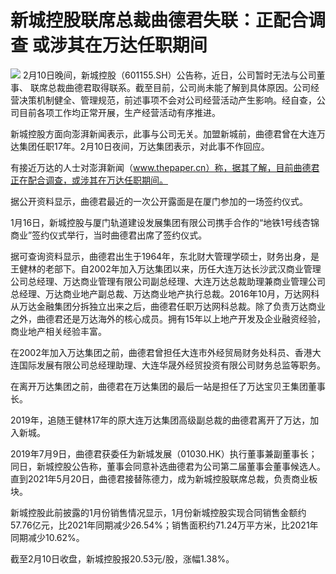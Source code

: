 # 新城控股联席总裁曲德君失联：正配合调查 或涉其在万达任职期间

![](https://inews.gtimg.com/newsapp_bt/0/15657487550/1000)
2月10日晚间，新城控股（601155.SH）公告称，近日，公司暂时无法与公司董事、
联席总裁曲德君取得联系。截至目前，公司尚未能了解到具体原因。公司经营决策机制健全、管理规范，前述事项不会对公司经营活动产生影响。经自查，公司目前各项工作均正常开展，生产经营活动有序推进。

新城控股方面向澎湃新闻表示，此事与公司无关。加盟新城前，曲德君曾在大连万达集团任职17年。2月10日夜间，万达集团表示，对此事不作回应。

有接近万达的人士对澎湃新闻（www.thepaper.cn）称，据其了解，目前曲德君正在配合调查，或涉其在万达任职期间。

据公开资料显示，曲德君最近的一次公开露面是在厦门参加的一场签约仪式。

1月16日，新城控股与厦门轨道建设发展集团有限公司携手合作的“地铁1号线杏锦商业”签约仪式举行，当时曲德君出席了签约仪式。

据可查询资料显示，曲德君出生于1964年，东北财大管理学硕士，财务出身，是王健林的老部下。自2002年加入万达集团以来，历任大连万达长沙武汉商业管理公司总经理、万达商业管理有限公司副总经理、大连万达总裁助理兼商业管理公司总经理、万达商业地产副总裁、万达商业地产执行总裁。2016年10月，万达网科从万达金融集团分拆独立出来之后，曲德君任职万达网科总裁。除了负责万达商业之外，曲德君还是万达海外的核心成员。拥有15年以上地产开发及企业融资经验，商业地产相关经验丰富。

在2002年加入万达集团之前，曲德君曾担任大连市外经贸局财务处科员、香港大连国际发展有限公司总经理助理、大连华晟外经贸投资有限公司财务总监等职务。

在离开万达集团之前，曲德君在万达集团的最后一站是担任了万达宝贝王集团董事长。

2019年，追随王健林17年的原大连万达集团高级副总裁的曲德君离开了万达，加入新城。

2019年7月9日，曲德君获委任为新城发展（01030.HK）执行董事兼副董事长；同日，新城控股公告称，董事会同意补选曲德君为公司第二届董事会董事候选人。直到2021年5月20日，曲德君接替陈德力，成为新城控股联席总裁，负责商业板块。

新城控股此前披露的1月份销售情况显示，1月份新城控股实现合同销售金额约57.76亿元，比2021年同期减少26.54%；销售面积约71.24万平方米，比2021年同期减少10.62%。

截至2月10日收盘，新城控股报20.53元/股，涨幅1.38%。

